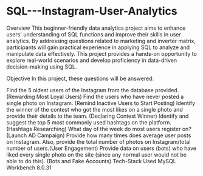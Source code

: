 # SQL---Instagram-User-Analytics

Overview
This beginner-friendly data analytics project aims to enhance users' understanding of SQL functions and improve their skills in user analytics. By addressing questions related to marketing and inverter matrix, participants will gain practical experience in applying SQL to analyze and manipulate data effectively. This project provides a hands-on opportunity to explore real-world scenarios and develop proficiency in data-driven decision-making using SQL.

Objective
In this project, these questions will be answered:

Find the 5 oldest users of the Instagram from the database provided.(Rewarding Most Loyal Users)
Find the users who have never posted a single photo on Instagram. (Remind Inactive Users to Start Posting)
Identify the winner of the contest who got the most likes on a single photo and provide their details to the team. (Declaring Contest Winner)
Identify and suggest the top 5 most commonly used hashtags on the platform. (Hashtags Researching)
What day of the week do most users register on? (Launch AD Campaign)
Provide how many times does average user posts on Instagram. Also, provide the total number of photos on Instagram/total number of users.(User Engagement)
Provide data on users (bots) who have liked every single photo on the site (since any normal user would not be able to do this). (Bots and Fake Accounts)
Tech-Stack Used
MySQL Workbench 8.0.31
